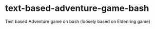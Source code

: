 # text-based-adventure-game-bash
Test based Adventure game on bash (loosely based on Eldenring game)
